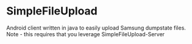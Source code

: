 # SimpleFileUpload
Android client written in java to easily upload Samsung dumpstate files.
Note - this requires that you leverage SimpleFileUpload-Server 
